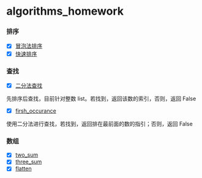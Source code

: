 # algorithms_homework

### 排序

- [X] [冒泡法排序](sort/bubble_sort.py)
- [X] [快速排序](sort/quick_sort.py)

### 查找

- [X] [二分法查找](search/binary_search.py)

先排序后查找，目前针对整数 list。若找到，返回该数的索引，否则，返回 False

- [X] [firsh_occurance](search/first_occurance.py)

使用二分法进行查找，若找到，返回排在最前面的数的指引；否则，返回 False

### 数组

- [X] [two_sum](array/two_sum.py)
- [X] [three_sum](array/three_sum.py)
- [X] [flatten](array/flatten.py)
